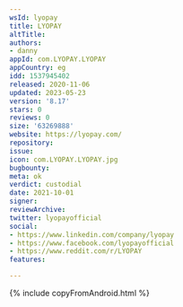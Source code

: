 ```yaml
---
wsId: lyopay
title: LYOPAY
altTitle: 
authors:
- danny
appId: com.LYOPAY.LYOPAY
appCountry: eg
idd: 1537945402
released: 2020-11-06
updated: 2023-05-23
version: '8.17'
stars: 0
reviews: 0
size: '63269888'
website: https://lyopay.com/
repository: 
issue: 
icon: com.LYOPAY.LYOPAY.jpg
bugbounty: 
meta: ok
verdict: custodial
date: 2021-10-01
signer: 
reviewArchive: 
twitter: lyopayofficial
social:
- https://www.linkedin.com/company/lyopay
- https://www.facebook.com/lyopayofficial
- https://www.reddit.com/r/LYOPAY
features: 

---
```


{% include copyFromAndroid.html %}
